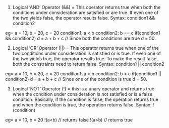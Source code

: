 1. Logical ‘AND’ Operator (&&) = This operator returns true when both the conditions under consideration are satisfied or are true.
                                 If even one of the two yields false, the operator results false.
   Syntax: condition1 && condition2
    
eg=
       a = 10, b = 20, c = 20
       condition1: a < b
       condition2: b == c
       if(condition1 && condition2)
       d = a + b + c
       // Since both the conditions are true
       d = 50.

2. Logical ‘OR’ Operator (||) = This operator returns true when one of the two conditions under consideration is satisfied or 
                                is true. If even one of the two yields true, the operator results true.
                                To make the result false, both the constraints need to return false.
   Syntax: condition1 || condition2

eg=
       a = 10, b = 20, c = 20
       condition1: a < b
       condition2: b > c
       if(condition1 || condition2)
       d = a + b + c
       // Since one of the condition is true
       d = 50.

3. Logical ‘NOT’ Operator (!) = this is a unary operator and returns true when the condition under consideration is not satisfied
                                or is a false condition. Basically, if the condition is false, the operation returns true and 
                                when the condition is true, the operation returns false.
   Syntax: !(condition)

eg=
       a = 10, b = 20
       !(a<b) // returns false
       !(a>b) // returns true
